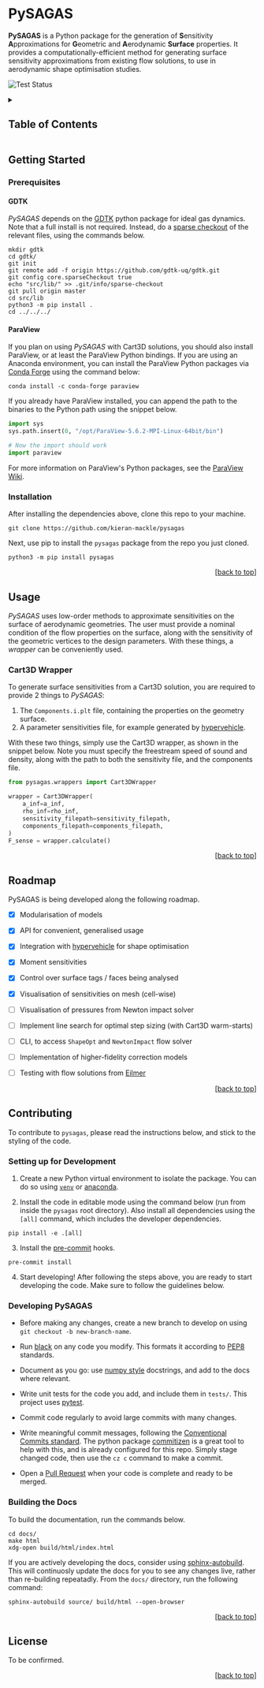 <a name="readme-top"></a>

# PySAGAS

<!-- start intro -->
**PySAGAS** is a Python package for the generation of **S**ensitivity **A**pproximations
for **G**eometric and **A**erodynamic **Surface** properties.
It provides a computationally-efficient method for generating 
surface sensitivity approximations from existing flow solutions,
to use in aerodynamic shape optimisation studies.
<!-- end intro -->

<a><img src="https://github.com/0x6080604052/analytics/actions/workflows/tests.yml/badge.svg" alt="Test Status"></a>



<!-- TABLE OF CONTENTS -->
<details>
  <summary><h2>Table of Contents</h2></summary>
  <ol>
    <li>
      <a href="#getting-started">Getting Started</a>
      <ul>
        <li><a href="#prerequisites">Prerequisites</a></li>
        <li><a href="#installation">Installation</a></li>
      </ul>
    </li>
    <li><a href="#usage">Usage</a></li>
    <li><a href="#roadmap">Roadmap</a></li>
    <li><a href="#contributing">Contributing</a></li>
    <li><a href="#license">License</a></li>
  </ol>
</details>



## Getting Started
<!-- start getting started -->

### Prerequisites

#### GDTK
*PySAGAS* depends on the [GDTK](https://github.com/gdtk-uq/gdtk) python 
package for ideal gas dynamics. Note that a full install is 
not required. Instead, do a 
[sparse checkout](https://stackoverflow.com/questions/600079/how-do-i-clone-a-subdirectory-only-of-a-git-repository)
of the relevant files, using the commands below.

```
mkdir gdtk
cd gdtk/
git init
git remote add -f origin https://github.com/gdtk-uq/gdtk.git
git config core.sparseCheckout true
echo "src/lib/" >> .git/info/sparse-checkout
git pull origin master
cd src/lib
python3 -m pip install .
cd ../../../
```

#### ParaView
If you plan on using *PySAGAS* with Cart3D solutions, you should
also install ParaView, or at least the ParaView Python bindings.
If you are using an Anaconda environment, you can install the 
ParaView Python packages via
[Conda Forge](https://anaconda.org/conda-forge/paraview) using 
the command below:

```
conda install -c conda-forge paraview
```

If you already have ParaView installed, you can append the path
to the binaries to the Python path using the snippet below.

```python
import sys
sys.path.insert(0, "/opt/ParaView-5.6.2-MPI-Linux-64bit/bin")

# Now the import should work
import paraview
```

For more information on ParaView's Python packages, see the 
[ParaView Wiki](https://www.paraview.org/Wiki/PvPython_and_PvBatch).


### Installation
After installing the dependencies above, clone this repo to your 
machine.

```
git clone https://github.com/kieran-mackle/pysagas
```

Next, use pip to install the `pysagas` package from the repo you 
just cloned.

```
python3 -m pip install pysagas
```

<!-- end getting started -->

<p align="right">[<a href="#readme-top">back to top</a>]</p>




## Usage

<!-- start usage -->

*PySAGAS* uses low-order methods to approximate sensitivities
on the surface of aerodynamic geometries. The user must provide
a nominal condition of the flow properties on the surface, along
with the sensitivity of the geometric vertices to the design 
parameters. With these things, a *wrapper* can be conveniently 
used.

### Cart3D Wrapper
To generate surface sensitivities from a Cart3D solution, 
you are required to provide 2 things to *PySAGAS*:
1. The `Components.i.plt` file, containing the properties
on the geometry surface.
2. A parameter sensitivities file, for example generated
by [hypervehicle](https://github.com/kieran-mackle/hypervehicle).

With these two things, simply use the Cart3D wrapper, as 
shown in the snippet below. Note you must specify the 
freestream speed of sound and density, along with the path
to both the sensitivity file, and the components file.

```python
from pysagas.wrappers import Cart3DWrapper

wrapper = Cart3DWrapper(
    a_inf=a_inf,
    rho_inf=rho_inf,
    sensitivity_filepath=sensitivity_filepath,
    components_filepath=components_filepath,
)
F_sense = wrapper.calculate()
```


<!-- end usage -->

<p align="right">[<a href="#readme-top">back to top</a>]</p>




## Roadmap

PySAGAS is being developed along the following roadmap.

* [x] Modularisation of models
* [x] API for convenient, generalised usage
* [x] Integration with [hypervehicle](https://github.com/kieran-mackle/hypervehicle) for shape optimisation
* [x] Moment sensitivities
* [x] Control over surface tags / faces being analysed
* [x] Visualisation of sensitivities on mesh (cell-wise)
* [ ] Visualisation of pressures from Newton impact solver
* [ ] Implement line search for optimal step sizing (with Cart3D warm-starts)
* [ ] CLI, to access `ShapeOpt` and `NewtonImpact` flow solver
* [ ] Implementation of higher-fidelity correction models
* [ ] Testing with flow solutions from [Eilmer](https://github.com/gdtk-uq/gdtk)


<p align="right">[<a href="#readme-top">back to top</a>]</p>




## Contributing 

<!-- start contribution guidelines -->

To contribute to `pysagas`, please read the instructions below,
and stick to the styling of the code.

### Setting up for Development

1. Create a new Python virtual environment to isolate the package. You 
can do so using [`venv`](https://docs.python.org/3/library/venv.html) or
[anaconda](https://www.anaconda.com/).

2. Install the code in editable mode using the command below (run from
inside the `pysagas` root directory). Also install all dependencies 
using the `[all]` command, which includes the developer dependencies.

```
pip install -e .[all]
```

3. Install the [pre-commit](https://pre-commit.com/) hooks.

```
pre-commit install
```

4. Start developing! After following the steps above, you are ready
to start developing the code. Make sure to follow the guidelines 
below.


### Developing PySAGAS

- Before making any changes, create a new branch to develop on using 
`git checkout -b new-branch-name`.

- Run [black](https://black.readthedocs.io/en/stable/index.html) on any
code you modify. This formats it according to 
[PEP8](https://peps.python.org/pep-0008/) standards.

- Document as you go: use 
[numpy style](https://numpydoc.readthedocs.io/en/latest/format.html) 
docstrings, and add to the docs where relevant.

- Write unit tests for the code you add, and include them in `tests/`. 
This project uses [pytest](https://docs.pytest.org/en/7.2.x/).

- Commit code regularly to avoid large commits with many changes. 

- Write meaningful commit messages, following the 
[Conventional Commits standard](https://www.conventionalcommits.org/en/v1.0.0/).
The python package [commitizen](https://commitizen-tools.github.io/commitizen/)
is a great tool to help with this, and is already configured for this
repo. Simply stage changed code, then use the `cz c` command to make a 
commit.

- Open a [Pull Request](https://github.com/kieran-mackle/pysagas/pulls) 
when your code is complete and ready to be merged.


### Building the Docs
To build the documentation, run the commands below. 

```
cd docs/
make html
xdg-open build/html/index.html
```

If you are actively developing the docs, consider using
[sphinx-autobuild](https://pypi.org/project/sphinx-autobuild/).
This will continuosly update the docs for you to see any changes
live, rather than re-building repeatadly. From the `docs/` 
directory, run the following command:

```
sphinx-autobuild source/ build/html --open-browser
```

<!-- end contribution guidelines -->

<p align="right">[<a href="#readme-top">back to top</a>]</p>



## License
To be confirmed.


<p align="right">[<a href="#readme-top">back to top</a>]</p>
